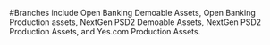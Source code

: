 #Branches include Open Banking Demoable Assets, Open Banking Production assets, NextGen PSD2 Demoable Assets, NextGen PSD2 Production Assets, and Yes.com Production Assets.  
